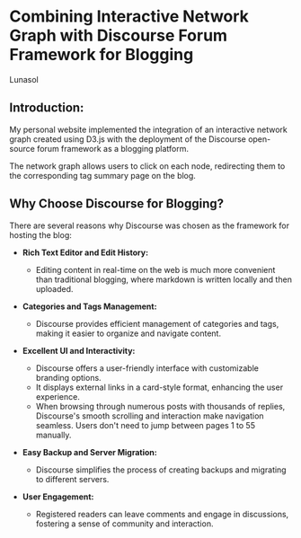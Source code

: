 

# Combining Interactive Network Graph with Discourse Forum Framework for Blogging

Lunasol 

## Introduction:
My personal website implemented the integration of an interactive network graph created using D3.js with the deployment of the Discourse open-source forum framework as a blogging platform. 

The network graph allows users to click on each node, redirecting them to the corresponding tag summary page on the blog.

## Why Choose Discourse for Blogging?

There are several reasons why Discourse was chosen as the framework for hosting the blog:

- **Rich Text Editor and Edit History:**
  - Editing content in real-time on the web is much more convenient than traditional blogging, where markdown is written locally and then uploaded.

- **Categories and Tags Management:**
  - Discourse provides efficient management of categories and tags, making it easier to organize and navigate content.

- **Excellent UI and Interactivity:**
  - Discourse offers a user-friendly interface with customizable branding options.
  - It displays external links in a card-style format, enhancing the user experience.
  - When browsing through numerous posts with thousands of replies, Discourse's smooth scrolling and interaction make navigation seamless. Users don't need to jump between pages 1 to 55 manually.

- **Easy Backup and Server Migration:**
  - Discourse simplifies the process of creating backups and migrating to different servers.

- **User Engagement:**
  - Registered readers can leave comments and engage in discussions, fostering a sense of community and interaction.

